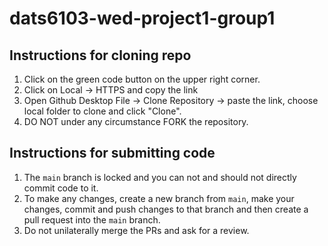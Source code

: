 # dats6103-wed-project1-group1
 
## Instructions for cloning repo
1. Click on the green code button on the upper right corner.
2. Click on Local -> HTTPS and copy the link
3. Open Github Desktop File -> Clone Repository -> paste the link, choose local folder to clone and click "Clone".
4. DO NOT under any circumstance FORK the repository.

## Instructions for submitting code
1. The `main` branch is locked and you can not and should not directly commit code to it.
2. To make any changes, create a new branch from `main`, make your changes, commit and push changes to that branch and then create a pull request into the `main` branch.
3. Do not unilaterally merge the PRs and ask for a review.